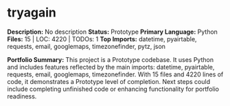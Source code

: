 # tryagain

**Description:** No description
**Status:** Prototype
**Primary Language:** Python
**Files:** 15 | LOC: 4220 | TODOs: 1
**Top Imports:** datetime, pyairtable, requests, email, googlemaps, timezonefinder, pytz, json

**Portfolio Summary:**
This project is a Prototype codebase. It uses Python and includes features reflected by the main imports: datetime, pyairtable, requests, email, googlemaps, timezonefinder.
With 15 files and 4220 lines of code, it demonstrates a Prototype level of completion.
Next steps could include completing unfinished code or enhancing functionality for portfolio readiness.